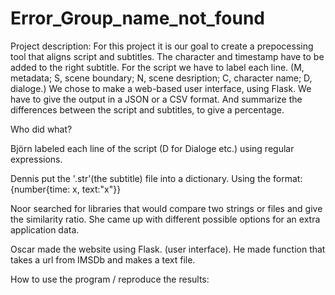 # Error_Group_name_not_found

Project description:
For this project it is our goal to create a prepocessing tool that aligns script
and subtitles. The character and timestamp have to be added to the right subtitle.
For the script we have to label each line. (M, metadata; S, scene boundary; N, scene desription;
C, character name; D, dialoge.) 
We chose to make a web-based user interface, using Flask.
We have to give the output in a JSON or a CSV format.
And summarize the differences between the script and subtitles, to give a percentage.

Who did what? 

Björn 
labeled each line of the script (D for Dialoge etc.) 
using regular expressions.

Dennis 
put the '.str'(the subtitle)  file into a dictionary.
Using the format: {number{time: x, text:"x"}}

Noor 
searched for libraries that would compare two strings
or files and give the similarity ratio.
She came up with different possible options for an extra
application data.

Oscar 
made the website using Flask. (user interface).
He made function that takes a url from IMSDb and makes a text file.

How to use the program / reproduce the results: 